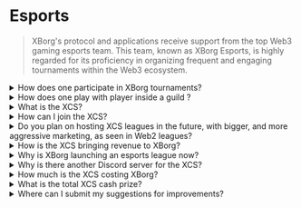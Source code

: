 # Esports

> XBorg's protocol and applications receive support from the top Web3 gaming esports team. This team, known as XBorg Esports, is highly regarded for its proficiency in organizing frequent and engaging tournaments within the Web3 ecosystem.

<details>

<summary>How does one participate in XBorg tournaments?</summary>

Anyone can attend our tournaments. Most tournaments will be hosted on Community Gaming.

</details>

<details>

<summary>How does one play with player inside a guild ?</summary>

You can find players of our clan on our [Discord ](https://discord.com/invite/xborg)server. Start by selecting relevant roles and then head to the appropriate gaming channels. There are always players excited to join in on the action. To join our competitive clans, seniority, and skills are required.

</details>

<details>

<summary>What is the XCS?</summary>

The Xtream Championship Series (XCS) is the first-ever multi-game esports league in Web3 with a **$100,000** cash prize. To learn more about the XCS, please visit [https://www.xborg.com/xtreme-championship-series](https://www.xborg.com/xtreme-championship-series).

</details>

<details>

<summary>How can I join the XCS?</summary>

Start by registering for relevant tournaments. All tournaments can be found [here](https://www.xborg.com/xtreme-championship-series).&#x20;

</details>

<details>

<summary>Do you plan on hosting XCS leagues in the future, with bigger, and more aggressive marketing, as seen in Web2 leagues?</summary>

Indeed, our team is currently crafting a meticulously designed league that will encompass a significantly broader scope, featuring participation from many traditional esports teams and players. The planned launch date for this initiative is set for the year 2024.

</details>

<details>

<summary>How is the XCS bringing revenue to XBorg?</summary>

Via sponsorship. The total revenues derived from the league are equal to **$300,000**.

</details>

<details>

<summary>Why is XBorg launching an esports league now?</summary>

This growth mechanism is a powerful tool for bolstering our product and expanding our community. Notably, it also contributes to heightening awareness and exposure of Web3 players and fans, underscoring the benefits and opportunities presented by this innovative technological domain.

</details>

<details>

<summary>Why is there another Discord server for the XCS?</summary>

To streamline and expedite the overall experience, we have considered the diverse preferences and priorities of the XBorg community. In recognition that some community members may not wish to participate in the XCS, and vice versa, we have implemented measures to ensure greater flexibility and autonomy.

</details>

<details>

<summary>How much is the XCS costing XBorg?</summary>

The XCS is a profitable event thanks to our partners and sponsors. We can't highlight the exact profit amount.&#x20;

</details>

<details>

<summary>What is the total XCS cash prize?</summary>

The total cash prize is **$100,000**, distributed over **five games**.

</details>

<details>

<summary>Where can I submit my suggestions for improvements?</summary>

We sincerely appreciate feedback, and you can submit any comments and improvements directly on our [Discord server](https://discord.gg/xborg). Our team and moderators are always available to assist.&#x20;

</details>
